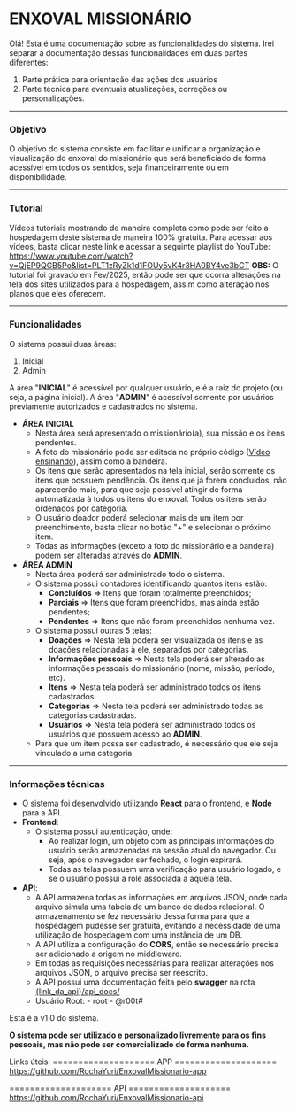 # ENXOVAL MISSIONÁRIO

Olá! Esta é uma documentação sobre as funcionalidades do sistema. Irei separar a documentação dessas funcionalidades em duas partes diferentes:
 1.  Parte prática para orientação das ações dos usuários
 2.  Parte técnica para eventuais atualizações, correções ou personalizações.
___
### Objetivo
O objetivo do sistema consiste em facilitar e unificar a organização e visualização do enxoval do missionário que será beneficiado de forma acessível em todos os sentidos, seja financeiramente ou em disponibilidade.
___
### Tutorial
Vídeos tutoriais mostrando de maneira completa como pode ser feito a hospedagem deste sistema de maneira 100% gratuita. Para acessar aos vídeos, basta clicar neste link e acessar a seguinte playlist do YouTube: https://www.youtube.com/watch?v=QjEP9QGB5Po&list=PLT1zRyZk1d1FOUy5vK4r3HA0BY4ve3bCT 
**OBS:** O tutorial foi gravado em Fev/2025, então pode ser que ocorra alterações na tela dos sites utilizados para a hospedagem, assim como alteração nos planos que eles oferecem.
___
### Funcionalidades
O sistema possui duas áreas:
 1. Inicial
 2. Admin

A área "**INICIAL**" é acessível por qualquer usuário, e é a  raiz do projeto (ou seja, a página inicial).
A área "**ADMIN**" é acessível somente por usuários previamente autorizados e cadastrados no sistema.

- **ÁREA INICIAL**
	- Nesta área será apresentado o missionário(a), sua missão e os itens pendentes.
	- A foto do missionário pode ser editada no próprio código ([Vídeo ensinando](https://www.youtube.com/watch?v=e37VpI93pGg&list=PLT1zRyZk1d1FOUy5vK4r3HA0BY4ve3bCT&index=5)), assim como a bandeira.
	- Os itens que serão apresentados na tela inicial, serão somente os itens que possuem pendência. Os itens que já forem concluídos, não aparecerão mais, para que seja possível atingir de forma automatizada à todos os itens do enxoval. Todos os itens serão ordenados por categoria.
	- O usuário doador poderá selecionar mais de um item por preenchimento, basta clicar no botão "+" e selecionar o próximo item.
	- Todas as informações (exceto a foto do missionário e a bandeira) podem ser alteradas através do **ADMIN**.
- **ÁREA ADMIN**
	- Nesta área poderá ser administrado todo o sistema.
	- O sistema possui contadores identificando quantos itens estão:
		- **Concluídos** => Itens que foram totalmente preenchidos;
		- **Parciais** => Itens que foram preenchidos, mas ainda estão pendentes;
		- **Pendentes** => Itens que não foram preenchidos nenhuma vez.
	- O sistema possui outras 5 telas:
		- **Doações** => Nesta tela poderá ser visualizada os itens e as doações relacionadas à ele, separados por categorias.
		- **Informações pessoais** => Nesta tela poderá ser alterado as informações pessoais do missionário (nome, missão, período, etc).
		- **Itens** => Nesta tela poderá ser administrado todos os itens cadastrados.
		- **Categorias** => Nesta tela poderá ser administrado todas as categorias cadastradas.
		- **Usuários** => Nesta tela poderá ser administrado todos os usuários que possuem acesso ao **ADMIN**.
	- Para que um item possa ser cadastrado, é necessário que ele seja vinculado a uma categoria.
---
### Informações técnicas
- O sistema foi desenvolvido utilizando **React** para o frontend, e **Node** para a API.
- **Frontend**:
	- O sistema possui autenticação, onde:
		- Ao realizar login, um objeto com as principais informações do usuário serão armazenadas na sessão atual do navegador. Ou seja, após o navegador ser fechado, o login expirará.
		- Todas as telas possuem uma verificação para usuário logado, e se o usuário possui a role associada a aquela tela.
- **API**:
	- A API armazena todas as informações em arquivos JSON, onde cada arquivo simula uma tabela de um banco de dados relacional. O armazenamento se fez necessário dessa forma para que a hospedagem pudesse ser gratuita, evitando a necessidade de uma utilização de hospedagem com uma instância de um DB.
	- A API utiliza a configuração do **CORS**, então se necessário precisa ser adicionado a origem no middleware.
	- Em todas as requisições necessárias para realizar alterações nos arquivos JSON, o arquivo precisa ser reescrito.
	- A API possui uma documentação feita pelo **swagger** na rota [{link_da_api}/api_docs/](%7Blink_da_api%7D/api-docs/)
	- Usuário Root:
	       - root
	       - @r00t#

Esta é a v1.0 do sistema. 

**O sistema pode ser utilizado e personalizado livremente para os fins pessoais, mas não pode ser comercializado de forma nenhuma.**

Links úteis:
==================== APP ====================
https://github.com/RochaYuri/EnxovalMissionario-app

==================== API ====================
https://github.com/RochaYuri/EnxovalMissionario-api
